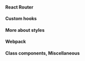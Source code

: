#### React Router
#### Custom hooks
#### More about styles
#### Webpack
#### Class components, Miscellaneous